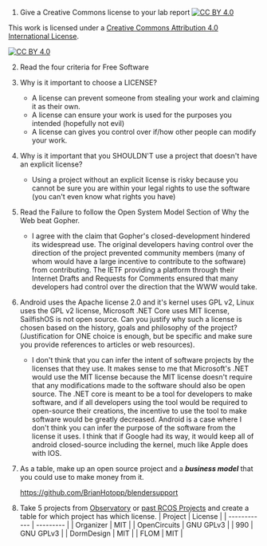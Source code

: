 1. Give a Creative Commons license to your lab report
[![CC BY 4.0][cc-by-shield]][cc-by]

This work is licensed under a
[Creative Commons Attribution 4.0 International License][cc-by].

[![CC BY 4.0][cc-by-image]][cc-by]

[cc-by]: http://creativecommons.org/licenses/by/4.0/
[cc-by-image]: https://i.creativecommons.org/l/by/4.0/88x31.png
[cc-by-shield]: https://img.shields.io/badge/License-CC%20BY%204.0-lightgrey.svg

2. Read the four criteria for Free Software
3. Why is it important to choose a LICENSE?
   - A license can prevent someone from stealing your work and claiming it as their own.
   - A license can ensure your work is used for the purposes you intended (hopefully not evil)
   - A license can gives you control over if/how other people can modify your work.
4. Why is it important that you SHOULDN'T use a project that doesn't have an explicit license?
   
   - Using a project without an explicit license is risky because you cannot be sure you are within your legal rights to use the software (you can't even know what rights you have)
   
5. Read the Failure to follow the Open System Model Section of Why the Web beat Gopher.
   - I agree with the claim that Gopher's closed-development hindered its widespread use. The original developers having control over the direction of the project prevented community members (many of whom would have a large incentive to contribute to the software) from contributing. The IETF providing a platform through their Internet Drafts and Requests for Comments ensured that many developers had control over the direction that the WWW would take.
6. Android uses the Apache license 2.0 and it's kernel uses GPL v2, Linux uses the GPL v2 license, Microsoft .NET Core uses MIT license, SailfishOS is not open source. Can you justify why such a license is chosen based on the history, goals and philosophy of the project? (Justification for ONE choice is enough, but be specific and make sure you provide references to articles or web resources).
    - I don't think that you can infer the intent of software projects by the licenses that they use. It makes sense to me that Microsoft's .NET would use the MIT license because the MIT license doesn't require that any modifications made to the software should also be open source. The .NET core is meant to be a tool for developers to make software, and if all developers using the tool would be required to open-source their creations, the incentive to use the tool to make software would be greatly decreased. Android is a case where I don't think you can infer the purpose of the software from the license it uses. I think that if Google had its way, it would keep all of android closed-source including the kernel, much like Apple does with IOS.



7. As a table, make up an open source project and a ***business model*** that you could use to make money from it.

   https://github.com/BrianHotopp/blendersupport

   

8.   Take 5 projects from [Observatory](http://rcos.io/projects) or [past RCOS Projects](https://rcos.io/projects/past) and create a table for which project has which license.
| Project      | License   |
| ------------ | --------- |
| Organizer    | MIT       |
| OpenCircuits | GNU GPLv3 |
| 990          | GNU GPLv3 |
| DormDesign   | MIT       |
| FLOM         | MIT       |

   

